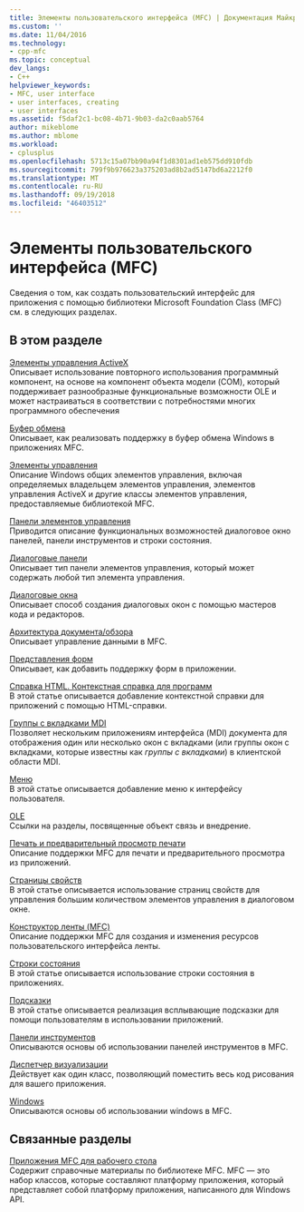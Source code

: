 ```yaml
---
title: Элементы пользовательского интерфейса (MFC) | Документация Майкрософт
ms.custom: ''
ms.date: 11/04/2016
ms.technology:
- cpp-mfc
ms.topic: conceptual
dev_langs:
- C++
helpviewer_keywords:
- MFC, user interface
- user interfaces, creating
- user interfaces
ms.assetid: f5daf2c1-bc08-4b71-9b03-da2c0aab5764
author: mikeblome
ms.author: mblome
ms.workload:
- cplusplus
ms.openlocfilehash: 5713c15a07bb90a94f1d8301ad1eb575dd910fdb
ms.sourcegitcommit: 799f9b976623a375203ad8b2ad5147bd6a2212f0
ms.translationtype: MT
ms.contentlocale: ru-RU
ms.lasthandoff: 09/19/2018
ms.locfileid: "46403512"
---
```

# <a name="user-interface-elements-mfc"></a>Элементы пользовательского интерфейса (MFC)

Сведения о том, как создать пользовательский интерфейс для приложения с помощью библиотеки Microsoft Foundation Class (MFC) см. в следующих разделах.

## <a name="in-this-section"></a>В этом разделе

[Элементы управления ActiveX](../mfc/activex-controls.md)<br/>
Описывает использование повторного использования программный компонент, на основе на компонент объекта модели (COM), который поддерживает разнообразные функциональные возможности OLE и может настраиваться в соответствии с потребностями многих программного обеспечения

[Буфер обмена](../mfc/clipboard.md)<br/>
Описывает, как реализовать поддержку в буфер обмена Windows в приложениях MFC.

[Элементы управления](../mfc/controls-mfc.md)<br/>
Описание Windows общих элементов управления, включая определяемых владельцем элементов управления, элементов управления ActiveX и другие классы элементов управления, предоставляемые библиотекой MFC.

[Панели элементов управления](../mfc/control-bars.md)<br/>
Приводится описание функциональных возможностей диалоговое окно панелей, панели инструментов и строки состояния.

[Диалоговые панели](../mfc/dialog-bars.md)<br/>
Описывает тип панели элементов управления, который может содержать любой тип элемента управления.

[Диалоговые окна](../mfc/dialog-boxes.md)<br/>
Описывает способ создания диалоговых окон с помощью мастеров кода и редакторов.

[Архитектура документа/обзора](../mfc/document-view-architecture.md)<br/>
Описывает управление данными в MFC.

[Представления форм](../mfc/form-views-mfc.md)<br/>
Описывает, как добавить поддержку форм в приложении.

[Справка HTML. Контекстная справка для программ](../mfc/html-help-context-sensitive-help-for-your-programs.md)<br/>
В этой статье описывается добавление контекстной справки для приложений с помощью HTML-справки.

[Группы с вкладками MDI](../mfc/mdi-tabbed-groups.md)<br/>
Позволяет нескольким приложениям интерфейса (MDI) документа для отображения один или несколько окон с вкладками (или группы окон с вкладками, которые известны как *группы с вкладками*) в клиентской области MDI.

[Меню](../mfc/menus-mfc.md)<br/>
В этой статье описывается добавление меню к интерфейсу пользователя.

[OLE](../mfc/ole-mfc.md)<br/>
Ссылки на разделы, посвященные объект связь и внедрение.

[Печать и предварительный просмотр печати](../mfc/printing-and-print-preview.md)<br/>
Описание поддержки MFC для печати и предварительного просмотра из приложений.

[Страницы свойств](../mfc/property-sheets-mfc.md)<br/>
В этой статье описывается использование страниц свойств для управления большим количеством элементов управления в диалоговом окне.

[Конструктор ленты (MFC)](../mfc/ribbon-designer-mfc.md)<br/>
Описание поддержки MFC для создания и изменения ресурсов пользовательского интерфейса ленты.

[Строки состояния](../mfc/status-bars.md)<br/>
В этой статье описывается использование строки состояния в приложениях.

[Подсказки](../mfc/tool-tips.md)<br/>
В этой статье описывается реализация всплывающие подсказки для помощи пользователям в использовании приложений.

[Панели инструментов](../mfc/toolbars.md)<br/>
Описываются основы об использовании панелей инструментов в MFC.

[Диспетчер визуализации](../mfc/visualization-manager.md)<br/>
Действует как один класс, позволяющий поместить весь код рисования для вашего приложения.

[Windows](../mfc/windows.md)<br/>
Описываются основы об использовании windows в MFC.

## <a name="related-sections"></a>Связанные разделы

[Приложения MFC для рабочего стола](../mfc/mfc-desktop-applications.md)<br/>
Содержит справочные материалы по библиотеке MFC. MFC — это набор классов, которые составляют платформу приложения, который представляет собой платформу приложения, написанного для Windows API.

